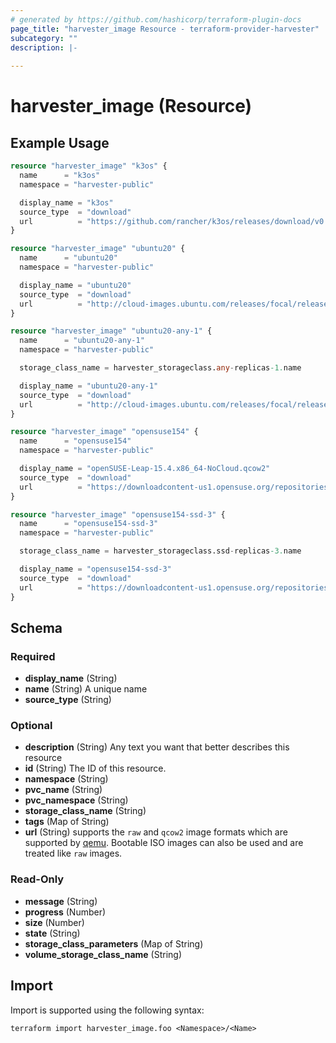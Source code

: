 ```yaml
---
# generated by https://github.com/hashicorp/terraform-plugin-docs
page_title: "harvester_image Resource - terraform-provider-harvester"
subcategory: ""
description: |-
  
---
```


# harvester_image (Resource)



## Example Usage

```terraform
resource "harvester_image" "k3os" {
  name      = "k3os"
  namespace = "harvester-public"

  display_name = "k3os"
  source_type  = "download"
  url          = "https://github.com/rancher/k3os/releases/download/v0.20.6-k3s1r0/k3os-amd64.iso"
}

resource "harvester_image" "ubuntu20" {
  name      = "ubuntu20"
  namespace = "harvester-public"

  display_name = "ubuntu20"
  source_type  = "download"
  url          = "http://cloud-images.ubuntu.com/releases/focal/release/ubuntu-20.04-server-cloudimg-amd64.img"
}

resource "harvester_image" "ubuntu20-any-1" {
  name      = "ubuntu20-any-1"
  namespace = "harvester-public"

  storage_class_name = harvester_storageclass.any-replicas-1.name

  display_name = "ubuntu20-any-1"
  source_type  = "download"
  url          = "http://cloud-images.ubuntu.com/releases/focal/release/ubuntu-20.04-server-cloudimg-amd64.img"
}

resource "harvester_image" "opensuse154" {
  name      = "opensuse154"
  namespace = "harvester-public"

  display_name = "openSUSE-Leap-15.4.x86_64-NoCloud.qcow2"
  source_type  = "download"
  url          = "https://downloadcontent-us1.opensuse.org/repositories/Cloud:/Images:/Leap_15.4/images/openSUSE-Leap-15.4.x86_64-NoCloud.qcow2"
}

resource "harvester_image" "opensuse154-ssd-3" {
  name      = "opensuse154-ssd-3"
  namespace = "harvester-public"

  storage_class_name = harvester_storageclass.ssd-replicas-3.name

  display_name = "opensuse154-ssd-3"
  source_type  = "download"
  url          = "https://downloadcontent-us1.opensuse.org/repositories/Cloud:/Images:/Leap_15.4/images/openSUSE-Leap-15.4.x86_64-NoCloud.qcow2"
}
```

<!-- schema generated by tfplugindocs -->
## Schema

### Required

- **display_name** (String)
- **name** (String) A unique name
- **source_type** (String)

### Optional

- **description** (String) Any text you want that better describes this resource
- **id** (String) The ID of this resource.
- **namespace** (String)
- **pvc_name** (String)
- **pvc_namespace** (String)
- **storage_class_name** (String)
- **tags** (Map of String)
- **url** (String) supports the `raw` and `qcow2` image formats which are supported by [qemu](https://www.qemu.org/docs/master/system/images.html#disk-image-file-formats). Bootable ISO images can also be used and are treated like `raw` images.

### Read-Only

- **message** (String)
- **progress** (Number)
- **size** (Number)
- **state** (String)
- **storage_class_parameters** (Map of String)
- **volume_storage_class_name** (String)

## Import

Import is supported using the following syntax:

```shell
terraform import harvester_image.foo <Namespace>/<Name>
```
